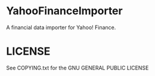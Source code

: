 YahooFinanceImporter
====================

A financial data importer for Yahoo! Finance.

LICENSE
=======

See COPYING.txt for the GNU GENERAL PUBLIC LICENSE

